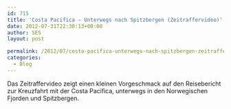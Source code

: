 ```yaml
---
id: 715
title: 'Costa Pacifica – Unterwegs nach Spitzbergen (Zeitraffervideo)'
date: 2012-07-31T22:30:13+00:00
author: SES
layout: post

permalink: /2012/07/costa-pacifica-unterwegs-nach-spitzbergen-zeitraffervideo/
categories:
  - Blog
---
```

Das Zeitraffervideo zeigt einen kleinen Vorgeschmack auf den Reisebericht zur Kreuzfahrt mit der Costa Pacifica, unterwegs in den Norwegischen Fjorden und Spitzbergen.
